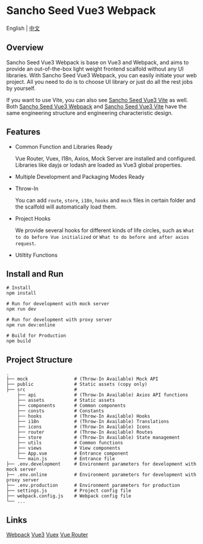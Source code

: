 # Sancho Seed Vue3 Webpack

English | [中文](README_zh_CN.md)

## Overview

Sancho Seed Vue3 Webpack is base on Vue3 and Webpack, and aims to provide an out-of-the-box light weight frontend scalfold without any UI libraries. With Sancho Seed Vue3 Webpack, you can easily initiate your web project. All you need to do is to choose UI library or just do all the rest jobs by yourself. 

If you want to use Vite, you can also see [Sancho Seed Vue3 Vite](https://github.com/enbrau/sancho-seed-vue3-vite) as well. Both [Sancho Seed Vue3 Webpack](https://github.com/enbrau/sancho-seed-vue3-webpack) and [Sancho Seed Vue3 Vite](https://github.com/enbrau/sancho-seed-vue3-vite) have the same engineering structure and engineering characteristic design.

## Features

- Common Function and Libraries Ready

  Vue Router, Vuex, I18n, Axios, Mock Server are installed and configured. Libraries like dayjs or lodash are loaded as Vue3 global properties.

- Multiple Development and Packaging Modes Ready

- Throw-In  

  You can add `route`, `store`, `i18n`, `hooks` and `mock` files in certain folder and the scalfold will automatically load them. 

- Project Hooks  

  We provide several hooks for different kinds of life circles, such as `What to do before Vue initialized` or `What to do before and after axios request`. 

- Utiltity Functions

## Install and Run

```
# Install
npm install

# Run for development with mock server
npm run dev

# Run for development with proxy server
npm run dev:online

# Build for Production
npm build
```

## Project Structure

```
.
├── mock                 # (Throw-In Available) Mock API
├── public               # Static assets (copy only)
├── src                  # 
    ├── api              # (Throw-In Available) Axios API functions
    ├── assets           # Static assets
    ├── components       # Common components
    ├── consts           # Constants
    ├── hooks            # (Throw-In Available) Hooks
    ├── i18n             # (Throw-In Available) Translations
    ├── icons            # (Throw-In Available) Icons
    ├── router           # (Throw-In Available) Routes
    ├── store            # (Throw-In Available) State management
    ├── utils            # Common functions
    ├── views            # View components
    ├── App.vue          # Entrance component
    └── main.js          # Entrance file
├── .env.development     # Environment parameters for development with mock server
├── .env.online          # Environment parameters for development with proxy server
├── .env.production      # Environment parameters for production
├── settings.js          # Project config file
├── webpack.config.js    # Webpack config file
└── ...
```

## Links

[Webpack](https://webpack.js.org/guides/)  [Vue3](https://v3.vuejs.org/)  [Vuex](https://next.vuex.vuejs.org/)  [Vue Router](https://router.vuejs.org/)
